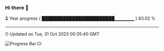 ### Hi there 👋

⏳ Year progress { ████████████████████████▁▁▁▁▁▁ } 83.02 %

---

⏰ Updated on Tue, 31 Oct 2023 00:35:40 GMT

![Progress Bar CI](https://github.com/Shyam-Makwana/GitHub-Actions-Demo/workflows/Progress%20Bar%20CI/badge.svg)
